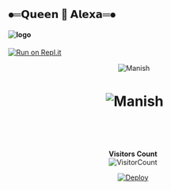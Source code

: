 ## ⦁═𝗤𝘂𝗲𝗲𝗻 👸 𝗔𝗹𝗲𝘅𝗮═⦁

####  ![logo](https://telegra.ph/file/5c3f1c0e70083d6a0c23a.jpg) 



[![Run on Repl.it](resources/gif/qr-scan.gif)](https://replit.com/@RavinduManoj/Queen-Sew-QR-Code)
<div align="center">
<p>&nbsp;<img align="center" src="https://github-readme-stats.vercel.app/api?username=manishkumar1601&show_icons=true&theme=nightowl" alt="Manish" /></p>

  <h1 align="center"><b> <p>&nbsp;<img align="center" src="https://github-readme-stats.vercel.app/api/top-langs/?username=manishkumar1601&theme=algolia&layout=compact&langs_count=10&hide_border=true&show_icons=true" alt="Manish"/></p></a><br> </b></h1>



**Visitors Count**  
![VisitorCount](https://profile-counter.glitch.me/{King-Amda}/count.svg) 
                                                             
 [![Deploy](https://www.herokucdn.com/deploy/button.svg)](https://heroku.com/deploy?template=https://github.com/xneon2/Hashzi-X)
